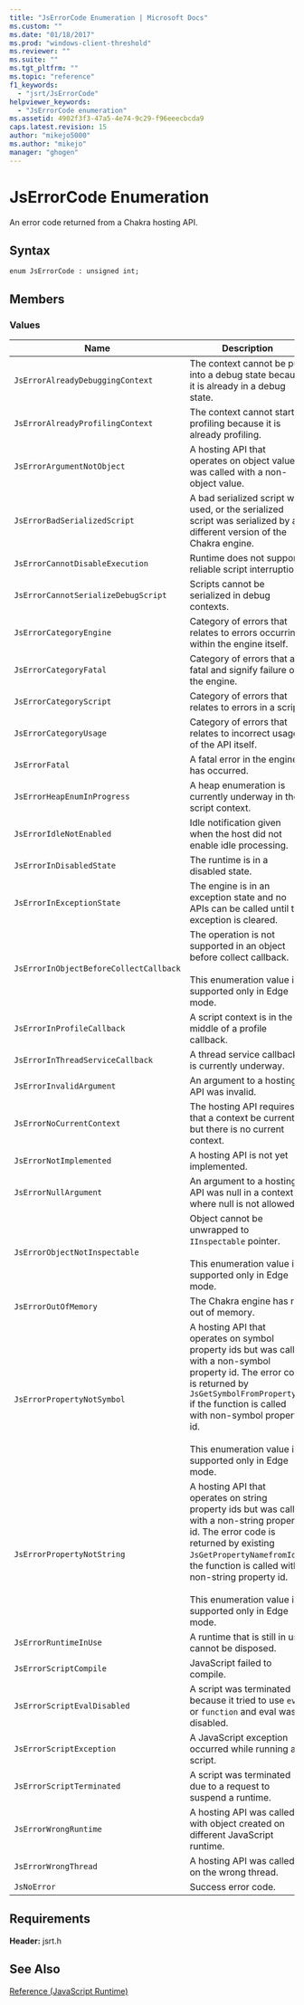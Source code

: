 ```yaml
---
title: "JsErrorCode Enumeration | Microsoft Docs"
ms.custom: ""
ms.date: "01/18/2017"
ms.prod: "windows-client-threshold"
ms.reviewer: ""
ms.suite: ""
ms.tgt_pltfrm: ""
ms.topic: "reference"
f1_keywords: 
  - "jsrt/JsErrorCode"
helpviewer_keywords: 
  - "JsErrorCode enumeration"
ms.assetid: 4902f3f3-47a5-4e74-9c29-f96eeecbcda9
caps.latest.revision: 15
author: "mikejo5000"
ms.author: "mikejo"
manager: "ghogen"
---
```

# JsErrorCode Enumeration
An error code returned from a Chakra hosting API.  
  
## Syntax  
  
```  
enum JsErrorCode : unsigned int;  
```  
  
## Members  
  
### Values  
  
|Name|Description|  
|----------|-----------------|  
|`JsErrorAlreadyDebuggingContext`|The context cannot be put into a debug state because it is already in a debug state.|  
|`JsErrorAlreadyProfilingContext`|The context cannot start profiling because it is already profiling.|  
|`JsErrorArgumentNotObject`|A hosting API that operates on object values was called with a non-object value.|  
|`JsErrorBadSerializedScript`|A bad serialized script was used, or the serialized script was serialized by a different version of the Chakra engine.|  
|`JsErrorCannotDisableExecution`|Runtime does not support reliable script interruption.|  
|`JsErrorCannotSerializeDebugScript`|Scripts cannot be serialized in debug contexts.|  
|`JsErrorCategoryEngine`|Category of errors that relates to errors occurring within the engine itself.|  
|`JsErrorCategoryFatal`|Category of errors that are fatal and signify failure of the engine.|  
|`JsErrorCategoryScript`|Category of errors that relates to errors in a script.|  
|`JsErrorCategoryUsage`|Category of errors that relates to incorrect usage of the API itself.|  
|`JsErrorFatal`|A fatal error in the engine has occurred.|  
|`JsErrorHeapEnumInProgress`|A heap enumeration is currently underway in the script context.|  
|`JsErrorIdleNotEnabled`|Idle notification given when the host did not enable idle processing.|  
|`JsErrorInDisabledState`|The runtime is in a disabled state.|  
|`JsErrorInExceptionState`|The engine is in an exception state and no APIs can be called until the exception is cleared.|  
|`JsErrorInObjectBeforeCollectCallback`|The operation is not supported in an object before collect callback.<br /><br /> This enumeration value is supported only in Edge mode.|  
|`JsErrorInProfileCallback`|A script context is in the middle of a profile callback.|  
|`JsErrorInThreadServiceCallback`|A thread service callback is currently underway.|  
|`JsErrorInvalidArgument`|An argument to a hosting API was invalid.|  
|`JsErrorNoCurrentContext`|The hosting API requires that a context be current, but there is no current context.|  
|`JsErrorNotImplemented`|A hosting API is not yet implemented.|  
|`JsErrorNullArgument`|An argument to a hosting API was null in a context where null is not allowed.|  
|`JsErrorObjectNotInspectable`|Object cannot be unwrapped to `IInspectable` pointer.<br /><br /> This enumeration value is supported only in Edge mode.|  
|`JsErrorOutOfMemory`|The Chakra engine has run out of memory.|  
|`JsErrorPropertyNotSymbol`|A hosting API that operates on symbol property ids but was called with a non-symbol property id. The error code is returned by `JsGetSymbolFromPropertyId` if the function is called with non-symbol property id.<br /><br /> This enumeration value is supported only in Edge mode.|  
|`JsErrorPropertyNotString`|A hosting API that operates on string property ids but was called with a non-string property id. The error code is returned by existing `JsGetPropertyNamefromId` if the function is called with non-string property id.<br /><br /> This enumeration value is supported only in Edge mode.|  
|`JsErrorRuntimeInUse`|A runtime that is still in use cannot be disposed.|  
|`JsErrorScriptCompile`|JavaScript failed to compile.|  
|`JsErrorScriptEvalDisabled`|A script was terminated because it tried to use `eval` or `function` and eval was disabled.|  
|`JsErrorScriptException`|A JavaScript exception occurred while running a script.|  
|`JsErrorScriptTerminated`|A script was terminated due to a request to suspend a runtime.|  
|`JsErrorWrongRuntime`|A hosting API was called with object created on different JavaScript runtime.|  
|`JsErrorWrongThread`|A hosting API was called on the wrong thread.|  
|`JsNoError`|Success error code.|  
  
## Requirements  
 **Header:** jsrt.h  
  
## See Also  
 [Reference (JavaScript Runtime)](../chakra-hosting/reference-javascript-runtime.md)